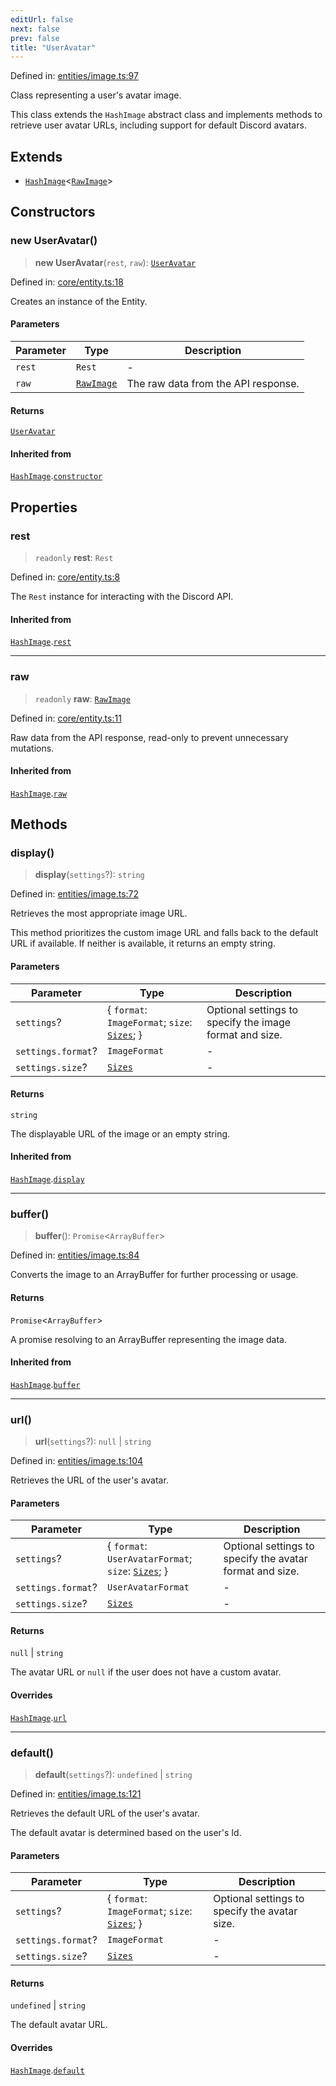 ```yaml
---
editUrl: false
next: false
prev: false
title: "UserAvatar"
---
```


Defined in: [entities/image.ts:97](https://github.com/KingsBeCattz/Kodkord/blob/e64d9a769150751981b0359a2c19703ea8677956/packages/classes/src/entities/image.ts#L97)

Class representing a user's avatar image.

This class extends the `HashImage` abstract class and implements methods to
retrieve user avatar URLs, including support for default Discord avatars.

## Extends

- [`HashImage`](/api/classes/classes/hashimage/)\<[`RawImage`](/api/classes/interfaces/rawimage/)\>

## Constructors

### new UserAvatar()

> **new UserAvatar**(`rest`, `raw`): [`UserAvatar`](/api/classes/classes/useravatar/)

Defined in: [core/entity.ts:18](https://github.com/KingsBeCattz/Kodkord/blob/e64d9a769150751981b0359a2c19703ea8677956/packages/classes/src/core/entity.ts#L18)

Creates an instance of the Entity.

#### Parameters

| Parameter | Type | Description |
| ------ | ------ | ------ |
| `rest` | `Rest` | - |
| `raw` | [`RawImage`](/api/classes/interfaces/rawimage/) | The raw data from the API response. |

#### Returns

[`UserAvatar`](/api/classes/classes/useravatar/)

#### Inherited from

[`HashImage`](/api/classes/classes/hashimage/).[`constructor`](/api/classes/classes/hashimage/#constructors)

## Properties

### rest

> `readonly` **rest**: `Rest`

Defined in: [core/entity.ts:8](https://github.com/KingsBeCattz/Kodkord/blob/e64d9a769150751981b0359a2c19703ea8677956/packages/classes/src/core/entity.ts#L8)

The `Rest` instance for interacting with the Discord API.

#### Inherited from

[`HashImage`](/api/classes/classes/hashimage/).[`rest`](/api/classes/classes/hashimage/#rest-1)

***

### raw

> `readonly` **raw**: [`RawImage`](/api/classes/interfaces/rawimage/)

Defined in: [core/entity.ts:11](https://github.com/KingsBeCattz/Kodkord/blob/e64d9a769150751981b0359a2c19703ea8677956/packages/classes/src/core/entity.ts#L11)

Raw data from the API response, read-only to prevent unnecessary mutations.

#### Inherited from

[`HashImage`](/api/classes/classes/hashimage/).[`raw`](/api/classes/classes/hashimage/#raw-1)

## Methods

### display()

> **display**(`settings`?): `string`

Defined in: [entities/image.ts:72](https://github.com/KingsBeCattz/Kodkord/blob/e64d9a769150751981b0359a2c19703ea8677956/packages/classes/src/entities/image.ts#L72)

Retrieves the most appropriate image URL.

This method prioritizes the custom image URL and falls back to the default
URL if available. If neither is available, it returns an empty string.

#### Parameters

| Parameter | Type | Description |
| ------ | ------ | ------ |
| `settings`? | \{ `format`: `ImageFormat`; `size`: [`Sizes`](/api/classes/type-aliases/sizes/); \} | Optional settings to specify the image format and size. |
| `settings.format`? | `ImageFormat` | - |
| `settings.size`? | [`Sizes`](/api/classes/type-aliases/sizes/) | - |

#### Returns

`string`

The displayable URL of the image or an empty string.

#### Inherited from

[`HashImage`](/api/classes/classes/hashimage/).[`display`](/api/classes/classes/hashimage/#display)

***

### buffer()

> **buffer**(): `Promise`\<`ArrayBuffer`\>

Defined in: [entities/image.ts:84](https://github.com/KingsBeCattz/Kodkord/blob/e64d9a769150751981b0359a2c19703ea8677956/packages/classes/src/entities/image.ts#L84)

Converts the image to an ArrayBuffer for further processing or usage.

#### Returns

`Promise`\<`ArrayBuffer`\>

A promise resolving to an ArrayBuffer representing the image data.

#### Inherited from

[`HashImage`](/api/classes/classes/hashimage/).[`buffer`](/api/classes/classes/hashimage/#buffer)

***

### url()

> **url**(`settings`?): `null` \| `string`

Defined in: [entities/image.ts:104](https://github.com/KingsBeCattz/Kodkord/blob/e64d9a769150751981b0359a2c19703ea8677956/packages/classes/src/entities/image.ts#L104)

Retrieves the URL of the user's avatar.

#### Parameters

| Parameter | Type | Description |
| ------ | ------ | ------ |
| `settings`? | \{ `format`: `UserAvatarFormat`; `size`: [`Sizes`](/api/classes/type-aliases/sizes/); \} | Optional settings to specify the avatar format and size. |
| `settings.format`? | `UserAvatarFormat` | - |
| `settings.size`? | [`Sizes`](/api/classes/type-aliases/sizes/) | - |

#### Returns

`null` \| `string`

The avatar URL or `null` if the user does not have a custom avatar.

#### Overrides

[`HashImage`](/api/classes/classes/hashimage/).[`url`](/api/classes/classes/hashimage/#url)

***

### default()

> **default**(`settings`?): `undefined` \| `string`

Defined in: [entities/image.ts:121](https://github.com/KingsBeCattz/Kodkord/blob/e64d9a769150751981b0359a2c19703ea8677956/packages/classes/src/entities/image.ts#L121)

Retrieves the default URL of the user's avatar.

The default avatar is determined based on the user's Id.

#### Parameters

| Parameter | Type | Description |
| ------ | ------ | ------ |
| `settings`? | \{ `format`: `ImageFormat`; `size`: [`Sizes`](/api/classes/type-aliases/sizes/); \} | Optional settings to specify the avatar size. |
| `settings.format`? | `ImageFormat` | - |
| `settings.size`? | [`Sizes`](/api/classes/type-aliases/sizes/) | - |

#### Returns

`undefined` \| `string`

The default avatar URL.

#### Overrides

[`HashImage`](/api/classes/classes/hashimage/).[`default`](/api/classes/classes/hashimage/#default)
